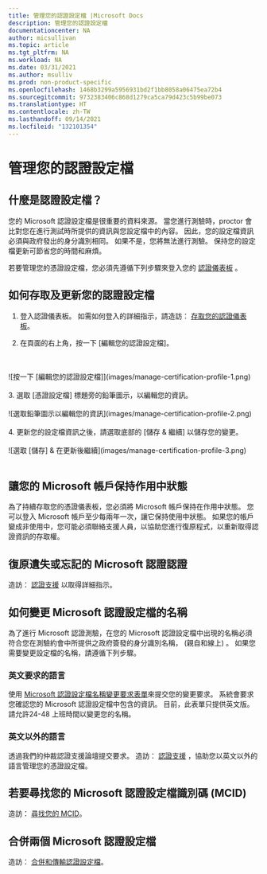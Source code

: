 ```yaml
---
title: 管理您的認證設定檔 |Microsoft Docs
description: 管理您的認證設定檔
documentationcenter: NA
author: micsullivan
ms.topic: article
ms.tgt_pltfrm: NA
ms.workload: NA
ms.date: 03/31/2021
ms.author: msulliv
ms.prod: non-product-specific
ms.openlocfilehash: 1468b3299a5956931bd2f1bb8058a06475ea72b4
ms.sourcegitcommit: 9732383406c868d1279ca5ca79d423c5b99be073
ms.translationtype: HT
ms.contentlocale: zh-TW
ms.lasthandoff: 09/14/2021
ms.locfileid: "132101354"
---
```

# <a name="manage-your-certification-profile"></a>管理您的認證設定檔

## <a name="what-is-the-certification-profile"></a>什麼是認證設定檔？

您的 Microsoft 認證設定檔是很重要的資料來源。 當您進行測驗時，proctor 會比對您在進行測試時所提供的資訊與您設定檔中的內容。 因此，您的設定檔資訊必須與政府發出的身分識別相同。 如果不是，您將無法進行測驗。 保持您的設定檔更新可節省您的時間和麻煩。

若要管理您的憑證設定檔，您必須先遵循下列步驟來登入您的 [認證儀表板](https://aka.ms/certdashboard) 。

## <a name="how-to-access-and-update-your-certification-profile"></a>如何存取及更新您的認證設定檔

1. 登入認證儀表板。 如需如何登入的詳細指示，請造訪： [存取您的認證儀表板](/learn/certifications/access-certification-dashboard)。

2. 在頁面的右上角，按一下 [編輯您的認證設定檔]。
<br/>
<br/>
![按一下 [編輯您的認證設定檔]](images/manage-certification-profile-1.png)
<br/>
<br/>
3. 選取 [憑證設定檔] 標題旁的鉛筆圖示，以編輯您的資訊。
<br/>
<br/>
![選取鉛筆圖示以編輯您的資訊](images/manage-certification-profile-2.png)
<br/>
<br/>
4. 更新您的設定檔資訊之後，請選取底部的 [儲存 & 繼續] 以儲存您的變更。
<br/>
<br/>
![選取 [儲存] & 在更新後繼續](images/manage-certification-profile-3.png)
<br/>
<br/>

## <a name="keeping-your-microsoft-account-active"></a>讓您的 Microsoft 帳戶保持作用中狀態

為了持續存取您的憑證儀表板，您必須將 Microsoft 帳戶保持在作用中狀態。 您可以登入 Microsoft 帳戶至少每兩年一次，讓它保持使用中狀態。 如果您的帳戶變成非使用中，您可能必須聯絡支援人員，以協助您進行復原程式，以重新取得認證資訊的存取權。

## <a name="recover-your-lost-or-forgotten-microsoft-certification-credentials"></a>復原遺失或忘記的 Microsoft 認證認證

造訪： [認證支援](/learn/certifications/help) 以取得詳細指示。

## <a name="how-to-change-the-name-on-your-microsoft-certification-profile"></a>如何變更 Microsoft 認證設定檔的名稱

為了進行 Microsoft 認證測驗，在您的 Microsoft 認證設定檔中出現的名稱必須符合您在測驗約會中所提供之政府簽發的身分識別名稱， (親自和線上) 。 如果您需要變更設定檔的名稱，請遵循下列步驟。

### <a name="english-language-requests"></a>英文要求的語言

使用 [Microsoft 認證設定檔名稱變更要求表單](https://aka.ms/MSCertificationLegalNamechange)來提交您的變更要求。 系統會要求您確認您的 Microsoft 認證設定檔中包含的資訊。 目前，此表單只提供英文版。 請允許24-48 上班時間以變更您的名稱。

### <a name="languages-other-than-english"></a>英文以外的語言
透過我們的仲裁認證支援論壇提交要求。 造訪： [認證支援](/learn/certifications/help) ，協助您以英文以外的語言管理您的憑證設定檔。

## <a name="to-find-your-microsoft-certification-profile-identification-number-mcid"></a>若要尋找您的 Microsoft 認證設定檔識別碼 (MCID) 

造訪： [尋找您的 MCID](/learn/certifications/find-mcid)。


## <a name="to-merge-two-microsoft-certification-profiles"></a>合併兩個 Microsoft 認證設定檔

造訪： [合併和傳輸認證設定檔](/learn/certifications/merge-profiles)。
